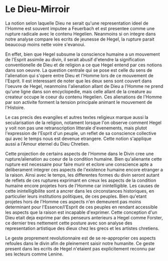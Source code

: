 # Le Dieu-Mirroir

La notion selon laquelle Dieu ne serait qu'une representation ideel de l'Homme est souvent imputee a Feuerbach et est presentee comme une rupture radicale avec le contenu Hegelien. Neanmoins si on integre dans notre analyse compare les ecrits de jeunesse de Hegel, la rupture parait beaucoup moins nette voire s'evanoui.

En effet, bien que Hegel subsume la conscience humaine a un mouvement de l'Esprit assimile au divin, il serait abusif d'etendre la signification conventionelle de Dieu et de religion a ce que Hegel entend par ces notions dans son oeuvre. La question centrale qui se pose est celle du sens de l'alienation qui s'opere entre Dieu et l'Homme lors de ce mouvement de l'Esprit. Il est interessant de noter que les deux sens sont couvert dans l'oeuvre de Hegel, neanmoins l'alienation allant de Dieu a l'Homme ne prend qu'une ligne dans son encyclopedie, mais celle allant de la creature au createur occupe le coeur du contenu Hegelien. Ces alienations de l'Homme par son activite forment la tension principale animant le mouvement de l'Histoire.

Le cas precis des evangiles et autres textes religieux marque aussi la secularisation de la religion, notament lorsque l'on observe comment Hegel y voit non pas une retranscription litterale d'evenements, mais plutot l'expression de l'Esprit d'un peuple, un reflet de sa conscience collective qui avec le temps nous est devenue etrangere. Cette notion s'applique aussi a l'Amour eternel du Dieu Chretien. 

Cette projection de certains aspects de l'Homme dans le Divin cree une rupture/alienation au coeur de la condition humaine. Bien qu'alienante cette rupture est necessaire pour faire murir et eclore une conscience apte a deliberament integrer ces aspects de l'existence humaine encore etranger a la raison. Ainsi avec le temps, les differentes formes du divin seront autant de reflets de ces ruptures exprimant en creux les aspects de la condition humaine encore projetes hors de l'Homme car inintelligible. Les causes de cette inintelligibilite sont a ancrer dans les circonstances historiques, en particulier leurs institutions politiques, de ces peuples. Bien qu'etant projetes hors de l'Homme ces aspects n'en demeurent pas moins determinant pour l'Essence/l'Esprit de ces peuples en rendant accessible les aspects que la raison est incapable d'exprimer. Cette conception d'un Dieu etait deja exprime par des penseurs anterieurs a Hegel comme Forster, ce dernier tres nettement cette posture avec son analyse des representation artistique des dieux chez les grecs et les artistes chretiens.

Le geste proprement revolutionnaire est de se re-approprier ces aspects refoules dans le divin afin de pleinement saisir notre humanite. Ce geste present dans les ecrits de Hegel n'etaient pas explicitement reconnu par ses lecteurs comme Lenine.